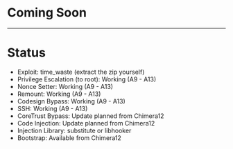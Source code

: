 # Coming Soon

<hr>

# Status

* Exploit: time_waste (extract the zip yourself)
* Privilege Escalation (to root): Working (A9 - A13)
* Nonce Setter: Working (A9 - A13)
* Remount: Working (A9 - A13)
* Codesign Bypass: Working (A9 - A13)
* SSH: Working (A9 - A13)
* CoreTrust Bypass: Update planned from Chimera12
* Code Injection: Update planned from Chimera12
* Injection Library: substitute or libhooker
* Bootstrap: Available from Chimera12
